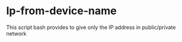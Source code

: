 # Ip-from-device-name
This script bash provides to give only the IP address in public/private network

